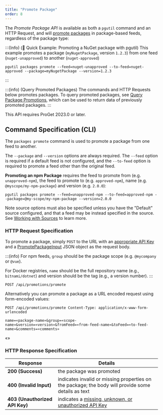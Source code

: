 ```yaml
---
title: "Promote Package"
order: 8
---
```


The *Promote Package API*  is available as both a `pgutil` command and an HTTP Request, and will [promote packages](/docs/proget/packages/package-promotion) in package-based feeds, regardless of the package type:

:::(Info) (🚀 Quick Example: Promoting a NuGet package with pgutil)
This example promotes a package (`myNugetPackage`, version `1.2.3`) from one feed (`nuget-unapproved`) to another (`nuget-approved`)
```
pgutil packages promote --feed=nuget-unapproved --to-feed=nuget-approved --package=myNugetPackage --version=1.2.3
```
:::

:::(info) (Query Promoted Packages)
The commands and HTTP Requests below promotes packages. To query promoted packages, see [Query Package Promotions](/docs/proget/reference-api/proget-api-packages/proget-api-packages-promote/proget-api-promotion-query), which can be used to return data of previously promoted packages.
:::

This API requires ProGet 2023.0 or later.

## Command Specification (CLI)
The `packages promote` command is used to promote a package from one feed to another.

The `--package` and `--version` options are always required. The `--feed` option is required if a default feed is not configured, and the  `--to-feed` option is required to promote a feed other than the original feed.

**Promoting an npm Package** requires the feed to promote from (e.g. `unapproved-npm`), the feed to promote to (e.g. `approved-npm`), name (e.g. `@myscope/my-npm-package`) and version (e.g. `2.0.0`):
```
pgutil packages promote --feed=unapproved-npm --to-feed=approved-npm --package=@my-scope/my-npm-package --version=2.0.0
```

Note source options must also be specified unless you have the "Default" source configured, and that a feed may be instead specified in the source. See [Working with Sources](/docs/proget/reference-api/proget-pgutil#sources) to learn more.

### HTTP Request Specification
To promote a package, simply `POST` to the URL with an [appropriate API Key](/docs/proget/reference-api/proget-api-packages#authentication) and a [PromotePackageInput](/docs/proget/reference-api/proget-api-packages#promotion) JSON object as the request body.

:::(info) 
For npm feeds, `group` should be the package scope (e.g. `@mycompany` or `@vue`). 

For Docker registries, `name` should be the full repository name (e.g., `bitnami/dotnet`) and version should be the tag (e.g., a version number).
:::

```
POST /api/promotions/promote
```

Alternatively you can promote a package as a URL encoded request using form-encoded values:

```
POST /api/promotions/promote Content-Type: application/x-www-form-urlencoded

name=«package-name»&group=«scope-name»&version=«version»&fromFeed=«from-feed-name»&toFeed=«to-feed-name»&comments=«comments»
```
«»

### HTTP Response Specification

| Response | Details |
| --- | --- |
| **200 (Success)** | the package was promoted |
| **400 (Invalid Input)** | indicates invalid or missing properties on the package; the body will provide some details as text |
|  **403 (Unauthorized API Key)** | indicates a [missing, unknown, or unauthorized API Key](/docs/proget/reference-api/proget-api-packages#authentication) |

